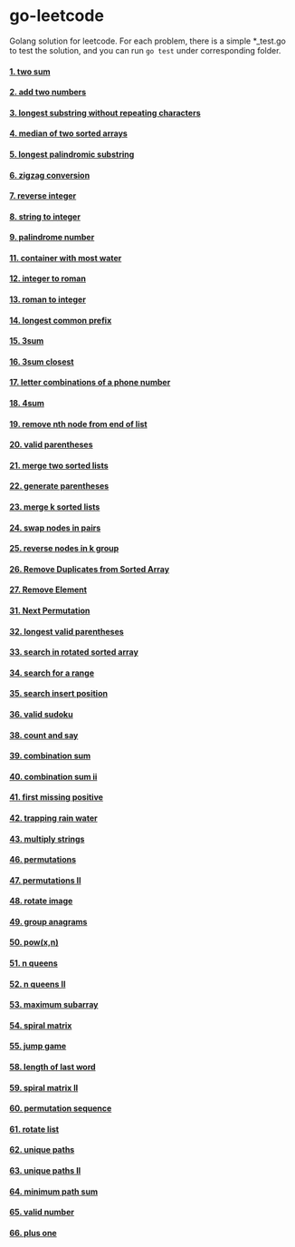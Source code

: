 go-leetcode
===
Golang solution for leetcode. For each problem, there is a simple *_test.go to test the solution, and you can run `go test` under corresponding folder.  

#### [1. two sum](https://github.com/hitzzc/go-leetcode/tree/master/two_sum)
#### [2. add two numbers](https://github.com/hitzzc/go-leetcode/tree/master/add_two_numbers)
#### [3. longest substring without repeating characters](https://github.com/hitzzc/go-leetcode/tree/master/longest_substring_without_repeating_characters)
#### [4. median of two sorted arrays](https://github.com/hitzzc/go-leetcode/tree/master/median_of_two_sorted_arrays)
#### [5. longest palindromic substring](https://github.com/hitzzc/go-leetcode/tree/master/longest_palindromic_substring)
#### [6. zigzag conversion](https://github.com/hitzzc/go-leetcode/tree/master/zigzag_conversion)
#### [7. reverse integer](https://github.com/hitzzc/go-leetcode/tree/master/reverse_integer)
#### [8. string to integer](https://github.com/hitzzc/go-leetcode/tree/master/string_to_integer)
#### [9. palindrome number](https://github.com/hitzzc/go-leetcode/tree/master/palindrome_number)
#### [11. container with most water](https://github.com/hitzzc/go-leetcode/tree/master/container_with_most_water)
#### [12. integer to roman](https://github.com/hitzzc/go-leetcode/tree/master/integer_to_roman)
#### [13. roman to integer](https://github.com/hitzzc/go-leetcode/tree/master/roman_to_integer)
#### [14. longest common prefix](https://github.com/hitzzc/go-leetcode/tree/master/longest_common_prefix)
#### [15. 3sum](https://github.com/hitzzc/go-leetcode/tree/master/three_sum)
#### [16. 3sum closest](https://github.com/hitzzc/go-leetcode/tree/master/three_sum_closest)
#### [17. letter combinations of a phone number](https://github.com/hitzzc/go-leetcode/tree/master/letter_combinations_of_a_phone_number)
#### [18. 4sum](https://github.com/hitzzc/go-leetcode/tree/master/four_sum)
#### [19. remove nth node from end of list](https://github.com/hitzzc/go-leetcode/tree/master/remove_nth_node_from_end_of_list)
#### [20. valid parentheses](https://github.com/hitzzc/go-leetcode/tree/master/valid_parentheses)
#### [21. merge two sorted lists](https://github.com/hitzzc/go-leetcode/tree/master/merge_two_sorted_lists)
#### [22. generate parentheses](https://github.com/hitzzc/go-leetcode/tree/master/generate_parentheses)
#### [23. merge k sorted lists](https://github.com/hitzzc/go-leetcode/tree/master/merge_k_sorted_lists)
#### [24. swap nodes in pairs](https://github.com/hitzzc/go-leetcode/tree/master/swap_nodes_in_pairs)
#### [25. reverse nodes in k group](https://github.com/hitzzc/go-leetcode/tree/master/reverse_nodes_in_k_group)
#### [26. Remove Duplicates from Sorted Array](https://github.com/hitzzc/go-leetcode/tree/master/remove_duplicates_from_sorted_array)
#### [27. Remove Element](https://github.com/hitzzc/go-leetcode/tree/master/remove_element)
#### [31. Next Permutation](https://github.com/hitzzc/go-leetcode/tree/master/next_permutation)
#### [32. longest valid parentheses](https://github.com/hitzzc/go-leetcode/tree/master/longest_valid_parentheses)
#### [33. search in rotated sorted array](https://github.com/hitzzc/go-leetcode/tree/master/search_in_rotated_sorted_array)
#### [34. search for a range](https://github.com/hitzzc/go-leetcode/tree/master/search_for_a_range)
#### [35. search insert position](https://github.com/hitzzc/go-leetcode/tree/master/search_insert_position)
#### [36. valid sudoku](https://github.com/hitzzc/go-leetcode/tree/master/valid_sudoku)
#### [38. count and say](https://github.com/hitzzc/go-leetcode/tree/master/count_and_say)
#### [39. combination sum](https://github.com/hitzzc/go-leetcode/tree/master/combination_sum)
#### [40. combination sum ii](https://github.com/hitzzc/go-leetcode/tree/master/combination_sum_II)
#### [41. first missing positive](https://github.com/hitzzc/go-leetcode/tree/master/first_missing_positive)
#### [42. trapping rain water](https://github.com/hitzzc/go-leetcode/tree/master/trapping_rain_water)
#### [43. multiply strings](https://github.com/hitzzc/go-leetcode/tree/master/multiply_strings)
#### [46. permutations](https://github.com/hitzzc/go-leetcode/tree/master/permutations)
#### [47. permutations II](https://github.com/hitzzc/go-leetcode/tree/master/permutations_II)
#### [48. rotate image](https://github.com/hitzzc/go-leetcode/tree/master/rotate_image)
#### [49. group anagrams](https://github.com/hitzzc/go-leetcode/tree/master/group_anagrams)
#### [50. pow(x,n)](https://github.com/hitzzc/go-leetcode/tree/master/pow_x_n)
#### [51. n queens](https://github.com/hitzzc/go-leetcode/tree/master/n_queens)
#### [52. n queens II](https://github.com/hitzzc/go-leetcode/tree/master/n_queens_II)
#### [53. maximum subarray](https://github.com/hitzzc/go-leetcode/tree/master/maximum_subarray)
#### [54. spiral matrix](https://github.com/hitzzc/go-leetcode/tree/master/spiral_matrix)
#### [55. jump game](https://github.com/hitzzc/go-leetcode/tree/master/jump_game)
#### [58. length of last word](https://github.com/hitzzc/go-leetcode/tree/master/length_of_last_word)
#### [59. spiral matrix II](https://github.com/hitzzc/go-leetcode/tree/master/spiral_matrix_II)
#### [60. permutation sequence](https://github.com/hitzzc/go-leetcode/tree/master/permutation_sequence)
#### [61. rotate list](https://github.com/hitzzc/go-leetcode/tree/master/rotate_list)
#### [62. unique paths](https://github.com/hitzzc/go-leetcode/tree/master/unique_paths)
#### [63. unique paths II](https://github.com/hitzzc/go-leetcode/tree/master/unique_paths_II)
#### [64. minimum path sum](https://github.com/hitzzc/go-leetcode/tree/master/minimum_path_sum)
#### [65. valid number](https://github.com/hitzzc/go-leetcode/tree/master/valid_number)
#### [66. plus one](https://github.com/hitzzc/go-leetcode/tree/master/plus_one)











